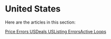 # United States

Here are the articles in this section:

[Price Errors US](<.gitbook/assets/price errors us>)[Deals US](<.gitbook/assets/deals us>)[Listing Errors](<.gitbook/assets/listing errors>)[Active Loops](broken-reference)
